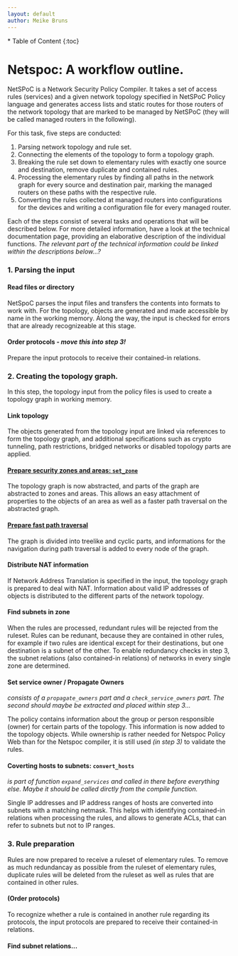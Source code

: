 ```yaml
---
layout: default
author: Meike Bruns
---
```



<div class="maruku_toc" markdown="1">
* Table of Content
{:toc}
</div>

# Netspoc: A workflow outline.

NetSPoC is a Network Security Policy Compiler. It takes a set of
access rules (services) and a given network topology specified in
NetSPoC Policy language and generates access lists and static routes
for those routers of the network topology that are marked to be
managed by NetSPoC (they will be called managed routers in the
following).

For this task, five steps are conducted:

1. Parsing network topology and rule set.
2. Connecting the elements of the topology to form a topology graph.
3. Breaking the rule set down to elementary rules with exactly one source 
   and destination, remove duplicate and contained rules.
4. Processing the elementary rules by finding all paths in the network 
   graph for every source and destination pair, marking the managed 
   routers on these paths with the respective rule. 
5. Converting the rules collected at managed routers into configurations 
   for the devices and writing a configuration file for every managed router.

Each of the steps consist of several tasks and operations that will be
described below. For more detailed information, have a look at the
technical documentation page, providing an elaborative description of
the individual functions. *The relevant part of the technical
information could be linked within the descriptions below...?*

### 1. Parsing the input

#### Read files or directory

NetSpoC parses the input files and transfers the contents into formats
to work with. For the topology, objects are generated and made
accessible by name in the working memory. Along the way, the input is checked
for errors that are already recognizeable at this stage.

#### Order protocols *- move this into step 3!*

Prepare the input protocols to receive their contained-in relations.

### 2. Creating the topology graph.

In this step, the topology input from the policy files is used to
create a topology graph in working memory.

#### Link topology

The objects generated from the topology input are linked via
references to form the topology graph, and additional specifications
such as crypto tunneling, path restrictions, bridged networks or
disabled topology parts are applied.

#### [Prepare security zones and areas: `set_zone`](/Netspoc/technical.html#prepare_zones)

The topology graph is now abstracted, and parts of the graph are
abstracted to zones and areas. This allows an easy attachment of
properties to the objects of an area as well as a faster path
traversal on the abstracted graph.

#### [Prepare fast path traversal](/Netspoc/technical.html#prepare_traversal)

The graph is divided into treelike and cyclic parts, and informations
for the navigation during path traversal is added to every node of the
graph.

#### Distribute NAT information

If Network Address Translation is specified in the input, the topology
graph is prepared to deal with NAT. Information about valid IP
addresses of objects is distributed to the different parts of the
network topology.

#### Find subnets in zone

When the rules are processed, redundant rules will be rejected from
the ruleset. Rules can be redunant, because they are contained in
other rules, for example if two rules are identical except for their
destinations, but one destination is a subnet of the other. To enable
redundancy checks in step 3, the subnet relations (also contained-in
relations) of networks in every single zone are determined.

#### Set service owner / Propagate Owners

*consists of a `propagate_owners` part and a `check_service_owners`
part. The second should maybe be extracted and placed within step
3...*

The policy contains information about the group or person responsible
(owner) for certain parts of the topology. This information is now
added to the topology objects. While ownership is rather needed for
Netspoc Policy Web than for the Netspoc compiler, it is still used *(in
step 3)* to validate the rules.

#### Coverting hosts to subnets: `convert_hosts`

*is part of function `expand_services` and called in there before
everything else. Maybe it should be called dirctly from the compile
function.*

Single IP addresses and IP address ranges of hosts are converted into
subnets with a matching netmask. This helps with identifying
contained-in relations when processing the rules, and allows to
generate ACLs, that can refer to subnets but not to IP ranges.



### 3. Rule preparation

Rules are now prepared to receive a ruleset of elementary rules. To
remove as much redundancay as possible from the ruleset of elementary
rules, duplicate rules will be deleted from the ruleset as well as
rules that are contained in other rules.

#### (Order protocols) 

To recognize whether a rule is contained in another rule regarding its
protocols, the input protocols are prepared to receive their
contained-in relations.

#### Find subnet relations...


